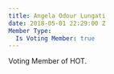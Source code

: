 ```yaml
---
title: Angela Odour Lungati
date: 2018-05-01 22:29:00 Z
Member Type:
  Is Voting Member: true
---
```


Voting Member of HOT.